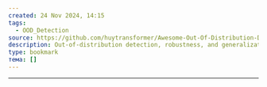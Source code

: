 ```yaml
---
created: 24 Nov 2024, 14:15
tags:
  - OOD_Detection
source: https://github.com/huytransformer/Awesome-Out-Of-Distribution-Detection?tab=readme-ov-file#benchmarks-libraries-datasets-etc
description: Out-of-distribution detection, robustness, and generalization
type: bookmark
тема: []
---
```


---

